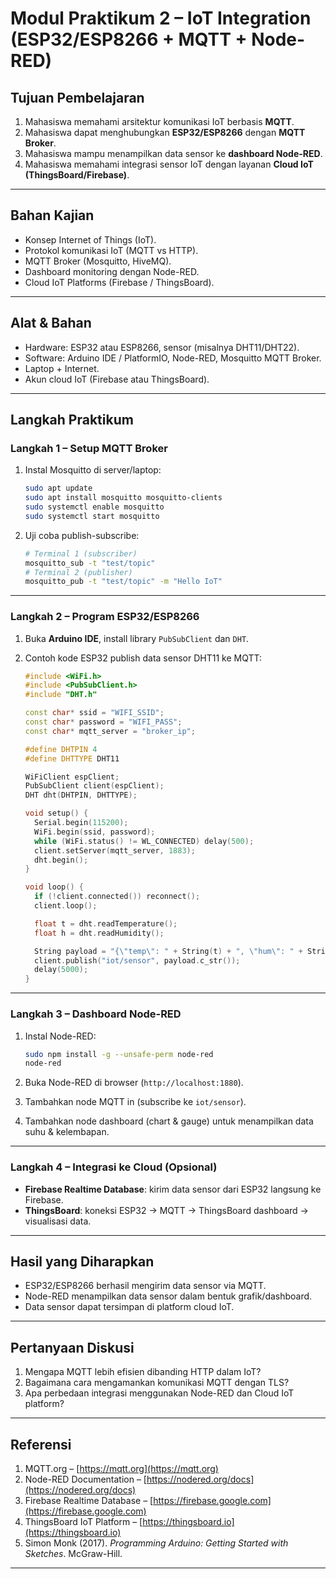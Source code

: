 # Modul Praktikum 2 – IoT Integration (ESP32/ESP8266 + MQTT + Node-RED)

## Tujuan Pembelajaran

1. Mahasiswa memahami arsitektur komunikasi IoT berbasis **MQTT**.
2. Mahasiswa dapat menghubungkan **ESP32/ESP8266** dengan **MQTT Broker**.
3. Mahasiswa mampu menampilkan data sensor ke **dashboard Node-RED**.
4. Mahasiswa memahami integrasi sensor IoT dengan layanan **Cloud IoT (ThingsBoard/Firebase)**.

---

## Bahan Kajian

* Konsep Internet of Things (IoT).
* Protokol komunikasi IoT (MQTT vs HTTP).
* MQTT Broker (Mosquitto, HiveMQ).
* Dashboard monitoring dengan Node-RED.
* Cloud IoT Platforms (Firebase / ThingsBoard).

---

## Alat & Bahan

* Hardware: ESP32 atau ESP8266, sensor (misalnya DHT11/DHT22).
* Software: Arduino IDE / PlatformIO, Node-RED, Mosquitto MQTT Broker.
* Laptop + Internet.
* Akun cloud IoT (Firebase atau ThingsBoard).

---

## Langkah Praktikum

### **Langkah 1 – Setup MQTT Broker**

1. Instal Mosquitto di server/laptop:

   ```bash
   sudo apt update
   sudo apt install mosquitto mosquitto-clients
   sudo systemctl enable mosquitto
   sudo systemctl start mosquitto
   ```
2. Uji coba publish-subscribe:

   ```bash
   # Terminal 1 (subscriber)
   mosquitto_sub -t "test/topic"
   # Terminal 2 (publisher)
   mosquitto_pub -t "test/topic" -m "Hello IoT"
   ```

---

### **Langkah 2 – Program ESP32/ESP8266**

1. Buka **Arduino IDE**, install library `PubSubClient` dan `DHT`.
2. Contoh kode ESP32 publish data sensor DHT11 ke MQTT:

   ```cpp
   #include <WiFi.h>
   #include <PubSubClient.h>
   #include "DHT.h"

   const char* ssid = "WIFI_SSID";
   const char* password = "WIFI_PASS";
   const char* mqtt_server = "broker_ip";

   #define DHTPIN 4
   #define DHTTYPE DHT11

   WiFiClient espClient;
   PubSubClient client(espClient);
   DHT dht(DHTPIN, DHTTYPE);

   void setup() {
     Serial.begin(115200);
     WiFi.begin(ssid, password);
     while (WiFi.status() != WL_CONNECTED) delay(500);
     client.setServer(mqtt_server, 1883);
     dht.begin();
   }

   void loop() {
     if (!client.connected()) reconnect();
     client.loop();

     float t = dht.readTemperature();
     float h = dht.readHumidity();

     String payload = "{\"temp\": " + String(t) + ", \"hum\": " + String(h) + "}";
     client.publish("iot/sensor", payload.c_str());
     delay(5000);
   }
   ```

---

### **Langkah 3 – Dashboard Node-RED**

1. Instal Node-RED:

   ```bash
   sudo npm install -g --unsafe-perm node-red
   node-red
   ```
2. Buka Node-RED di browser (`http://localhost:1880`).
3. Tambahkan node MQTT in (subscribe ke `iot/sensor`).
4. Tambahkan node dashboard (chart & gauge) untuk menampilkan data suhu & kelembapan.

---

### **Langkah 4 – Integrasi ke Cloud (Opsional)**

* **Firebase Realtime Database**: kirim data sensor dari ESP32 langsung ke Firebase.
* **ThingsBoard**: koneksi ESP32 → MQTT → ThingsBoard dashboard → visualisasi data.

---

## Hasil yang Diharapkan

* ESP32/ESP8266 berhasil mengirim data sensor via MQTT.
* Node-RED menampilkan data sensor dalam bentuk grafik/dashboard.
* Data sensor dapat tersimpan di platform cloud IoT.

---

## Pertanyaan Diskusi

1. Mengapa MQTT lebih efisien dibanding HTTP dalam IoT?
2. Bagaimana cara mengamankan komunikasi MQTT dengan TLS?
3. Apa perbedaan integrasi menggunakan Node-RED dan Cloud IoT platform?

---

## Referensi

1. MQTT.org – [https://mqtt.org](https://mqtt.org)
2. Node-RED Documentation – [https://nodered.org/docs](https://nodered.org/docs)
3. Firebase Realtime Database – [https://firebase.google.com](https://firebase.google.com)
4. ThingsBoard IoT Platform – [https://thingsboard.io](https://thingsboard.io)
5. Simon Monk (2017). *Programming Arduino: Getting Started with Sketches*. McGraw-Hill.

---
